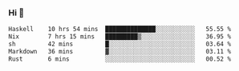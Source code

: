 ### Hi 👋

<!--START_SECTION:waka-->

```txt
Haskell    10 hrs 54 mins  ██████████████░░░░░░░░░░░   55.55 %
Nix        7 hrs 15 mins   █████████▒░░░░░░░░░░░░░░░   36.95 %
sh         42 mins         █░░░░░░░░░░░░░░░░░░░░░░░░   03.64 %
Markdown   36 mins         ▓░░░░░░░░░░░░░░░░░░░░░░░░   03.11 %
Rust       6 mins          ░░░░░░░░░░░░░░░░░░░░░░░░░   00.52 %
```

<!--END_SECTION:waka-->
